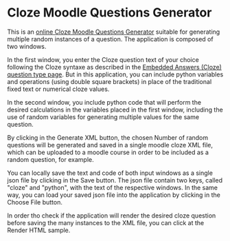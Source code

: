 Cloze Moodle Questions Generator
==============

This is an [online Cloze Moodle Questions Generator](https://jocoteles.github.io/clozeMoodleGenerator/) suitable for generating multiple random instances of a question. The application is composed of two windows.

In the first window, you enter the Cloze question text of your choice following the Cloze syntaxe as described in the [Embedded Answers (Cloze) question type page](https://docs.moodle.org/403/en/Embedded_Answers_(Cloze)_question_type). But in this application, you can include python variables and operations (using double square brackets) in place of the traditional fixed text or numerical cloze values.

In the second window, you include python code that will perform the desired calculations in the variables placed in the first window, including the use of random variables for generating multiple values for the same question.

By clicking in the Generate XML button, the chosen Number of random questions will be generated and saved in a single moodle cloze XML file, which can be uploaded to a moodle course in order to be included as a random question, for example.

You can locally save the text and code of both input windows as a single json file by clicking in the Save button. The json file contain two keys, called "cloze" and "python", with the text of the respective windows. In the same way, you can load your saved json file into the application by clicking in the Choose File button.

In order tho check if the application will render the desired cloze question before saving the many instances to the XML file, you can click at the Render HTML sample.
